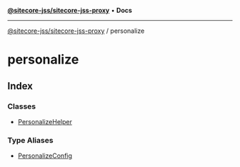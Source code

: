 [**@sitecore-jss/sitecore-jss-proxy**](../README.md) • **Docs**

***

[@sitecore-jss/sitecore-jss-proxy](../README.md) / personalize

# personalize

## Index

### Classes

- [PersonalizeHelper](classes/PersonalizeHelper.md)

### Type Aliases

- [PersonalizeConfig](type-aliases/PersonalizeConfig.md)

